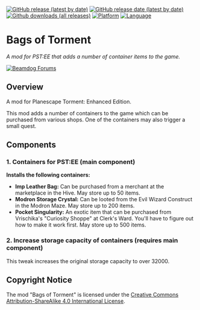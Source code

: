 [![GitHub release (latest by date)](https://img.shields.io/github/v/release/Argent77/A7-BagsOfTorment?color=darkred&include_prereleases&label=latest%20release)](https://GitHub.com/Argent77/A7-BagsOfTorment/releases/latest)
[![GitHub release date (latest by date)](https://img.shields.io/github/release-date/Argent77/A7-BagsOfTorment?color=gold)](https://GitHub.com/Argent77/A7-BagsOfTorment/releases/latest)
[![Github downloads (all releases)](https://img.shields.io/github/downloads/Argent77/A7-BagsOfTorment/total.svg?color=blueviolet)](https://GitHub.com/Argent77/A7-BagsOfTorment/releases)
[![Platform](https://img.shields.io/static/v1?label=platform&message=Windows%20%7C%20macOS%20%7C%20Linux%20%7C%20Project%20Infinity&color=informational)](https://GitHub.com/Argent77/A7-BagsOfTorment/releases/latest)
[![Language](https://img.shields.io/static/v1?label=language&message=English%20%7C%20French%20%7C%20German%20%7C%20Italian%20%7C%20Korean%20%7C%20Polish%20%7C%20Russian&color=limegreen)]()

# Bags of Torment
*A mod for PST:EE that adds a number of container items to the game.*

[![Beamdog Forums](https://img.shields.io/static/v1?label=Discussion&message=Beamdog%20Forums&color=444&labelColor=eee&style=flat)](https://forums.beamdog.com/discussion/64241)

## Overview

A mod for Planescape Torment: Enhanced Edition.

This mod adds a number of containers to the game which can be purchased from various shops. One of the containers may also trigger a small quest.

## Components

### 1. Containers for PST:EE (main component)

**Installs the following containers:**
- **Imp Leather Bag:** Can be purchased from a merchant at the marketplace in the Hive. May store up to 50 items.
- **Modron Storage Crystal:** Can be looted from the Evil Wizard Construct in the Modron Maze. May store up to 200 items.
- **Pocket Singularity:** An exotic item that can be purchased from Vrischika's "Curiosity Shoppe" at Clerk's Ward. You'll have to figure out how to make it work first. May store up to 500 items.

### 2. Increase storage capacity of containers (requires main component)

This tweak increases the original storage capacity to over 32000.

## Copyright Notice

The mod "Bags of Torment" is licensed under the [Creative Commons Attribution-ShareAlike 4.0 International License](http://creativecommons.org/licenses/by-sa/4.0/).
